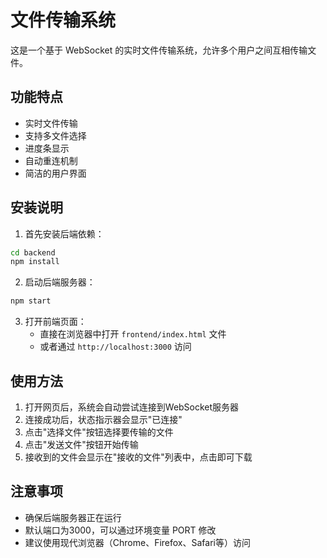# 文件传输系统

这是一个基于 WebSocket 的实时文件传输系统，允许多个用户之间互相传输文件。

## 功能特点

- 实时文件传输
- 支持多文件选择
- 进度条显示
- 自动重连机制
- 简洁的用户界面

## 安装说明

1. 首先安装后端依赖：
```bash
cd backend
npm install
```

2. 启动后端服务器：
```bash
npm start
```

3. 打开前端页面：
   - 直接在浏览器中打开 `frontend/index.html` 文件
   - 或者通过 `http://localhost:3000` 访问

## 使用方法

1. 打开网页后，系统会自动尝试连接到WebSocket服务器
2. 连接成功后，状态指示器会显示"已连接"
3. 点击"选择文件"按钮选择要传输的文件
4. 点击"发送文件"按钮开始传输
5. 接收到的文件会显示在"接收的文件"列表中，点击即可下载

## 注意事项

- 确保后端服务器正在运行
- 默认端口为3000，可以通过环境变量 PORT 修改
- 建议使用现代浏览器（Chrome、Firefox、Safari等）访问 